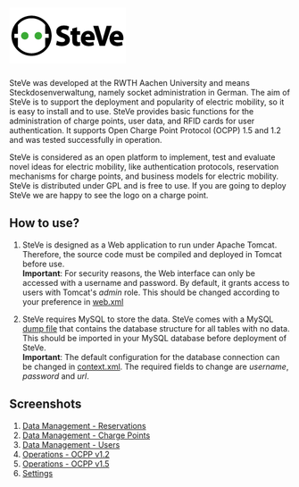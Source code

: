 ![SteVe](src/main/webapp/logo.png)
=====

SteVe was developed at the RWTH Aachen University and means Steckdosenverwaltung, namely socket administration in German. The aim of SteVe is to support the deployment and popularity of electric mobility, so it is easy to install and to use. SteVe provides basic functions for the administration of charge points, user data, and RFID cards for user authentication. It supports Open Charge Point Protocol (OCPP) 1.5 and 1.2 and was tested successfully in operation.

SteVe is considered as an open platform to implement, test and evaluate novel ideas for electric mobility, like authentication protocols, reservation mechanisms for charge points, and business models for electric mobility. SteVe is distributed under GPL and is free to use. If you are going to deploy SteVe we are happy to see the logo on a charge point.

How to use?
-----

1. SteVe is designed as a Web application to run under Apache Tomcat. Therefore, the source code must be compiled and deployed in Tomcat before use.  
**Important**: For security reasons, the Web interface can only be accessed with a username and password. By default, it grants access to users with Tomcat's *admin* role. This should be changed according to your preference in [web.xml](src/main/webapp/WEB-INF/web.xml)

2. SteVe requires MySQL to store the data. SteVe comes with a MySQL [dump file](steve-dump-no-data.sql) that contains the database structure for all tables with no data. This should be imported in your MySQL database before deployment of SteVe.  
**Important**: The default configuration for the database connection can be changed in [context.xml](src/main/webapp/META-INF/context.xml). The required fields to change are *username*, *password* and *url*.

Screenshots
-----
1. [Data Management - Reservations](https://raw.github.com/RWTH-i5-IDSG/steve/master/src/main/webapp/images/SteVe_res.png)
2. [Data Management - Charge Points](https://raw.github.com/RWTH-i5-IDSG/steve/master/src/main/webapp/images/SteVe_cp.png)
3. [Data Management - Users](https://raw.github.com/RWTH-i5-IDSG/steve/master/src/main/webapp/images/SteVe_users.png)
4. [Operations - OCPP v1.2](https://raw.github.com/RWTH-i5-IDSG/steve/master/src/main/webapp/images/SteVe_ocpp12.png)
5. [Operations - OCPP v1.5](https://raw.github.com/RWTH-i5-IDSG/steve/master/src/main/webapp/images/SteVe_ocpp15.png)
6. [Settings](https://raw.github.com/RWTH-i5-IDSG/steve/master/src/main/webapp/images/SteVe_set.png)
